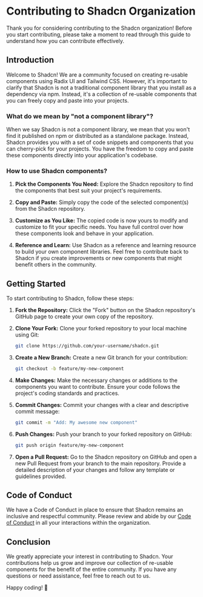 # Contributing to Shadcn Organization

Thank you for considering contributing to the Shadcn organization! Before you start contributing, please take a moment to read through this guide to understand how you can contribute effectively.

## Introduction

Welcome to Shadcn! We are a community focused on creating re-usable components using Radix UI and Tailwind CSS. However, it's important to clarify that Shadcn is not a traditional component library that you install as a dependency via npm. Instead, it's a collection of re-usable components that you can freely copy and paste into your projects.

### What do we mean by "not a component library"?

When we say Shadcn is not a component library, we mean that you won't find it published on npm or distributed as a standalone package. Instead, Shadcn provides you with a set of code snippets and components that you can cherry-pick for your projects. You have the freedom to copy and paste these components directly into your application's codebase.

### How to use Shadcn components?

1. **Pick the Components You Need:** Explore the Shadcn repository to find the components that best suit your project's requirements.

2. **Copy and Paste:** Simply copy the code of the selected component(s) from the Shadcn repository.

3. **Customize as You Like:** The copied code is now yours to modify and customize to fit your specific needs. You have full control over how these components look and behave in your application.

4. **Reference and Learn:** Use Shadcn as a reference and learning resource to build your own component libraries. Feel free to contribute back to Shadcn if you create improvements or new components that might benefit others in the community.

## Getting Started

To start contributing to Shadcn, follow these steps:

1. **Fork the Repository:** Click the "Fork" button on the Shadcn repository's GitHub page to create your own copy of the repository.

2. **Clone Your Fork:** Clone your forked repository to your local machine using Git:

    ```bash
    git clone https://github.com/your-username/shadcn.git
    ```

3. **Create a New Branch:** Create a new Git branch for your contribution:

    ```bash
    git checkout -b feature/my-new-component
    ```

4. **Make Changes:** Make the necessary changes or additions to the components you want to contribute. Ensure your code follows the project's coding standards and practices.

5. **Commit Changes:** Commit your changes with a clear and descriptive commit message:

    ```bash
    git commit -m "Add: My awesome new component"
    ```

6. **Push Changes:** Push your branch to your forked repository on GitHub:

    ```bash
    git push origin feature/my-new-component
    ```

7. **Open a Pull Request:** Go to the Shadcn repository on GitHub and open a new Pull Request from your branch to the main repository. Provide a detailed description of your changes and follow any template or guidelines provided.

## Code of Conduct

We have a Code of Conduct in place to ensure that Shadcn remains an inclusive and respectful community. Please review and abide by our [Code of Conduct](CODE_OF_CONDUCT.md) in all your interactions within the organization.

## Conclusion

We greatly appreciate your interest in contributing to Shadcn. Your contributions help us grow and improve our collection of re-usable components for the benefit of the entire community. If you have any questions or need assistance, feel free to reach out to us.

Happy coding! 🚀
